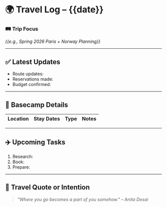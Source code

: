 # 🌍 Travel Log – {{date}}

### 🛤️ Trip Focus
*{{e.g., Spring 2026 Paris + Norway Planning}}*

---

## ✅ Latest Updates
- Route updates:
- Reservations made:
- Budget confirmed:

---

## 📍 Basecamp Details
| Location | Stay Dates | Type | Notes |
|----------|------------|------|-------|

---

## ✈️ Upcoming Tasks
1. Research:
2. Book:
3. Prepare:

---

## 🧭 Travel Quote or Intention
> *"Where you go becomes a part of you somehow." – Anita Desai*
